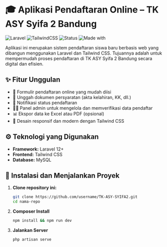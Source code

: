 # 🎓 Aplikasi Pendaftaran Online – TK ASY Syifa 2 Bandung

![Laravel](https://img.shields.io/badge/Laravel-12.13.0-ff2d20?logo=laravel&logoColor=white)
![TailwindCSS](https://img.shields.io/badge/TailwindCSS-4.1-38bdf8?logo=tailwindcss&logoColor=white)
![Status](https://img.shields.io/badge/status-Development-yellow)
![Made with](https://img.shields.io/badge/Made%20with-Laravel%20%26%20Tailwind-blueviolet)

Aplikasi ini merupakan sistem pendaftaran siswa baru berbasis web yang dibangun menggunakan Laravel dan Tailwind CSS. Tujuannya adalah untuk mempermudah proses pendaftaran di TK ASY Syifa 2 Bandung secara digital dan efisien.

## ✨ Fitur Unggulan

- 📝 Formulir pendaftaran online yang mudah diisi
- 📎 Unggah dokumen persyaratan (akta kelahiran, KK, dll.)
- 🔔 Notifikasi status pendaftaran
- 🧑‍💼 Panel admin untuk mengelola dan memverifikasi data pendaftar
- 📊 Ekspor data ke Excel atau PDF (opsional)
- 📱 Desain responsif dan modern dengan Tailwind CSS

## ⚙️ Teknologi yang Digunakan

- **Framework:** Laravel 12+
- **Frontend:** Tailwind CSS
- **Database:** MySQL

## 🚀 Instalasi dan Menjalankan Proyek

1. **Clone repository ini:**
   ```bash
   git clone https://github.com/username/TK-ASY-SYIFA2.git
   cd nama-repo
2. **Composer Install**
   ```bash
   npm install && npm run dev
3. **Jalankan Server**
   ```bash
   php artisan serve
